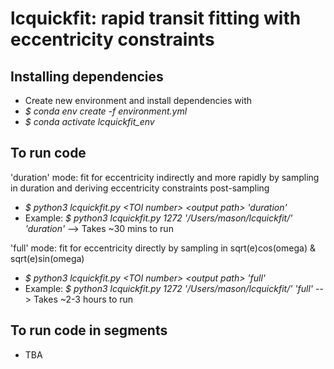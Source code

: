 # lcquickfit: rapid transit fitting with eccentricity constraints

## Installing dependencies
- Create new environment and install dependencies with
- *\$ conda env create -f environment.yml*
- *\$ conda activate lcquickfit_env*

## To run code
'duration' mode: fit for eccentricity indirectly and more rapidly by sampling in duration and deriving eccentricity constraints post-sampling
- *\$ python3 lcquickfit.py \<TOI number\> \<output path\> 'duration'*
- Example: *\$ python3 lcquickfit.py 1272 '/Users/mason/lcquickfit/' 'duration'* --> Takes ~30 mins to run
  
'full' mode: fit for eccentricity directly by sampling in sqrt(e)cos(omega) & sqrt(e)sin(omega)
- *\$ python3 lcquickfit.py \<TOI number\> \<output path\> 'full'*
- Example: *\$ python3 lcquickfit.py 1272 '/Users/mason/lcquickfit/' 'full'* --> Takes ~2-3 hours to run
  
## To run code in segments
- TBA
